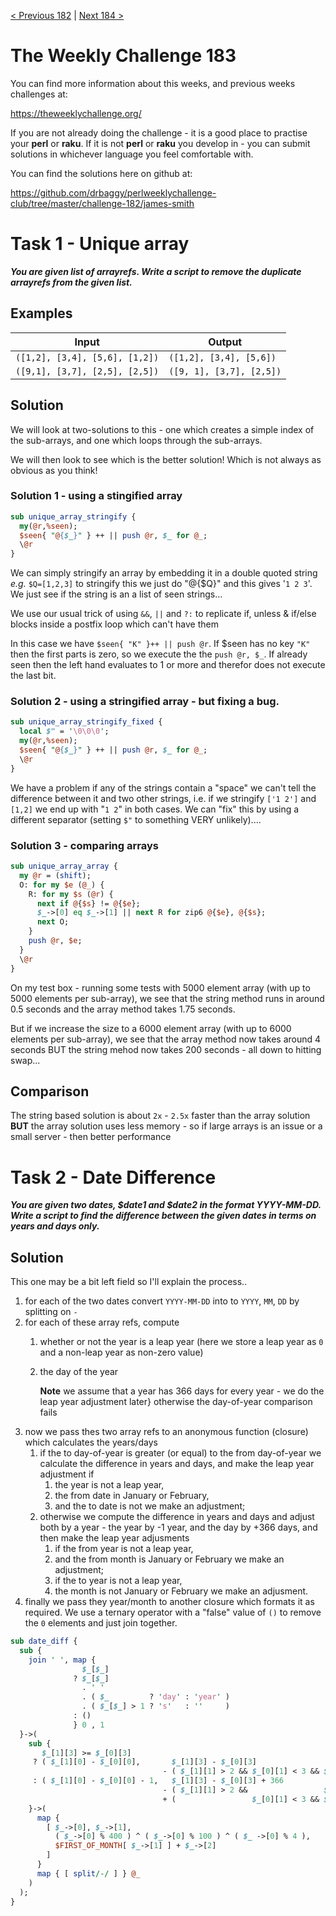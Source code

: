 [< Previous 182](https://github.com/drbaggy/perlweeklychallenge-club/tree/master/challenge-182/james-smith) |
[Next 184 >](https://github.com/drbaggy/perlweeklychallenge-club/tree/master/challenge-184/james-smith)

# The Weekly Challenge 183

You can find more information about this weeks, and previous weeks challenges at:

  https://theweeklychallenge.org/

If you are not already doing the challenge - it is a good place to practise your
**perl** or **raku**. If it is not **perl** or **raku** you develop in - you can
submit solutions in whichever language you feel comfortable with.

You can find the solutions here on github at:

https://github.com/drbaggy/perlweeklychallenge-club/tree/master/challenge-182/james-smith

# Task 1 - Unique array

***You are given list of arrayrefs. Write a script to remove the duplicate arrayrefs from the given list.***

## Examples

| Input                          | Output                   |
| ------------------------------ | ------------------------ |
| `([1,2], [3,4], [5,6], [1,2])` | `([1,2], [3,4], [5,6])`  |
| `([9,1], [3,7], [2,5], [2,5])` | `([9, 1], [3,7], [2,5])` |

## Solution

We will look at two-solutions to this - one which creates a simple index of the sub-arrays, and one which loops
through the sub-arrays.

We will then look to see which is the better solution! Which is not always as obvious as you think!

### Solution 1 - using a stingified array

```perl
sub unique_array_stringify {
  my(@r,%seen);
  $seen{ "@{$_}" } ++ || push @r, $_ for @_;
  \@r 
}
```

We can simply stringify an array by embedding it in a double quoted string *e.g.* `$Q=[1,2,3]` to stringify this
we just do "@{$Q}" and this gives '`1 2 3`'. We just see if the string is an a list of seen strings...

We use our usual trick of using `&&`, `||` and `?:` to replicate if, unless & if/else blocks inside a postfix
loop which can't have them

In this case we have `$seen{ "K" }++ || push @r`. If $seen has no key `"K"` then the first parts is zero, so
we execute the the `push @r, $_`. If already seen then the left hand evaluates to 1 or more and therefor does
not execute the last bit.

### Solution 2 - using a stringified array - but fixing a bug.

```perl
sub unique_array_stringify_fixed {
  local $" = '\0\0\0';
  my(@r,%seen);
  $seen{ "@{$_}" } ++ || push @r, $_ for @_;
  \@r
}
```

We have a problem if any of the strings contain a "space" we can't tell the difference between it and two other
strings, i.e. if we stringify `['1 2']` and `[1,2]` we end up with "`1 2`" in both cases. We can "fix" this
by using a different separator (setting `$"` to something VERY unlikely)....

### Solution 3 - comparing arrays

```perl
sub unique_array_array {
  my @r = (shift);
  O: for my $e (@_) {
    R: for my $s (@r) {
      next if @{$s} != @{$e};
      $_->[0] eq $_->[1] || next R for zip6 @{$e}, @{$s};
      next O;
    }
    push @r, $e;
  }
  \@r
}
```

On my test box - running some tests with 5000 element array (with up to 5000 elements per sub-array), we see that
the string method runs in around 0.5 seconds and the array method takes 1.75 seconds.

But if we increase the size to a 6000 element array (with up to 6000 elements per sub-array), we see that the
array method now takes around 4 seconds BUT the string mehod now takes 200 seconds - all down to hitting swap...

## Comparison

The string based solution is about `2x` - `2.5x` faster than the array solution **BUT** the array solution uses
less memory - so if large arrays is an issue or a small server - then better performance

# Task 2 - Date Difference

***You are given two dates, $date1 and $date2 in the format YYYY-MM-DD. Write a script to find the difference between the given dates in terms on years and days only.***

## Solution

This one may be a bit left field so I'll explain the process..

  1. for each of the two dates convert `YYYY-MM-DD` into to `YYYY`, `MM`, `DD` by splitting on `-`
  2. for each of these array refs, compute
     1. whether or not the year is a leap year (here we store a leap year as `0` and a non-leap year as non-zero value)
     1. the day of the year

        **Note** we assume that a year has 366 days for every year - we do the leap year adjustment later} otherwise the day-of-year comparison fails
  3. now we pass thes two array refs to an anonymous function (closure) which calculates the years/days
     1. if the to day-of-year is greater (or equal) to the from day-of-year we calculate the difference in years and days, and make the leap year adjustment if
        1. the year is not a leap year,
        1. the from date in January or February,
        1. and the to date is not we make an adjustment;
     1. otherwise we compute the difference in years and days and adjust both by a year - the year by -1 year, and the day by +366 days, and then make the leap year adjusments
        1. if the from year is not a leap year,
        1. and the from month is January or February we make an adjustment;
        1. if the to year is not a leap year,
        1. the month is not January or February we make an adjusment.        
  4. finally we pass they year/month to another closure which formats it as required. We use a ternary operator with a "false" value of `()` to remove the `0` elements and just join together.

```perl
sub date_diff {
  sub {
    join ' ', map {
                $_[$_]
              ? $_[$_]
                . ' '
                . ( $_         ? 'day' : 'year' )
                . ( $_[$_] > 1 ? 's'   : ''     )
              : ()
              } 0 , 1
  }->(
    sub {
       $_[1][3] >= $_[0][3]
     ? ( $_[1][0] - $_[0][0],       $_[1][3] - $_[0][3]
                                  - ( $_[1][1] > 2 && $_[0][1] < 3 && $_[1][2] && 1 ) )
     : ( $_[1][0] - $_[0][0] - 1,   $_[1][3] - $_[0][3] + 366
                                  - ( $_[1][1] > 2 &&                 $_[1][2] && 1 )
                                  + (                 $_[0][1] < 3 && $_[0][2] && 1 ) )
    }->(
      map {
        [ $_->[0], $_->[1],
          ( $_->[0] % 400 ) ^ ( $_->[0] % 100 ) ^ ( $_ ->[0] % 4 ),
          $FIRST_OF_MONTH[ $_->[1] ] + $_->[2]
        ]
      }
      map { [ split/-/ ] } @_
    )
  );
}


  
